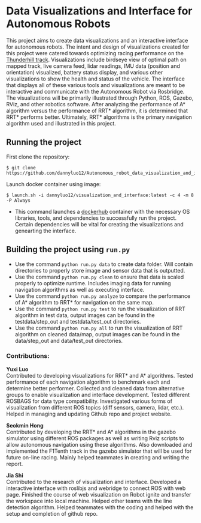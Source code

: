 # Data Visualizations and Interface for Autonomous Robots

This project aims to create data visualizations and an interactive interface for autonomous robots. The intent and design of visualizations created for this project were catered towards optimizing racing performance on the [Thunderhill track](https://www.thunderhill.com/). Visualizations include birdseye view of optimal path on mapped track, live camera feed, lidar readings, IMU data (position and orientation) visualized, battery status display, and various other visualizations to show the health and status of the vehicle. The interface that displays all of these various tools and visualizations are meant to be interactive and communicate with the Autonomous Robot via Rosbridge. The visualizations will be primarily illustrated through Python, ROS, Gazebo, RViz, and other robotics software. After analyzing the performance of A* algorithm versus the performance of RRT* algorithm, it is determined that RRT* performs better. Ultimately, RRT* algorithms is the primary navigation algorithm used and illustrated in this project.

## Running the project
First clone the repository:
```
$ git clone https://github.com/dannyluo12/Autonomous_robot_data_visualization_and_interface.git
```
Launch docker container using image:
```
$ launch.sh -i dannyluo12/visualization_and_interface:latest -c 4 -m 8 -P Always
```
* This command launches a [dockerhub](https://hub.docker.com/repository/docker/dannyluo12/visualization_and_interface) container with the necessary OS libraries, tools, and dependencies to successfully run the project. Certain dependencies will be vital for creating the visualizations and genearting the interface.

## Building the project using `run.py`
* Use the command `python run.py data` to create data folder. Will contain directories to properly store image and sensor data that is outputted.
* Use the command `python run.py clean` to ensure that data is scaled properly to optimize runtime. Includes imaging data for running navigation algorithms as well as executing interface.
* Use the command `python run.py analyze` to compare the performance of A* algorithm to RRT* for navigation on the same map.
* Use the command `python run.py test` to run the visualization of RRT algorithm in test data, output images can be found in the testdata/step_out and testdata/test_out directories.
* Use the command `python run.py all` to run the visualization of RRT algorithm on cleaned data/map, output images can be found in the data/step_out and data/test_out directories.

### Contributions:
<b>Yuxi Luo</b> <br />
Contributed to developing visualizations for RRT* and A* algorithms. Tested performance of each navigation algorithm to benchmark each and determine better performer. Collected and cleaned data from alternative groups to enable visualization and interface development. Tested different ROSBAGS for data type compatibility. Investigated various forms of visualization from different ROS topics (diff sensors, camera, lidar, etc.). Helped in managing and updating Github repo and project website.

<b>Seokmin Hong</b> <br />
Contributed by developing the RRT* and A* algorithms in the gazebo simulator using different ROS packages as well as writing Rviz scripts to allow autonomous navigation using these algorithms. Also downloaded and implemented the F1Tenth track in the gazebo simulator that will be used for future on-line racing. Mainly helped teammates in creating and writing the report.

<b>Jia Shi</b> <br />
Contributed to the research of visualization and interface. Developed a interactive interface with roslibjs and webridge to connect ROS with web page. Finished the course of web visualization on Robot ignite and transfer the workspace into local machine. Helped other teams with the line detection algorithm. Helped teammates with the coding and helped with the setup and completion of github repo.
